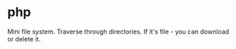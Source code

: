 # php

Mini file system.
Traverse through directories. If it's file - you can download or delete it. 
